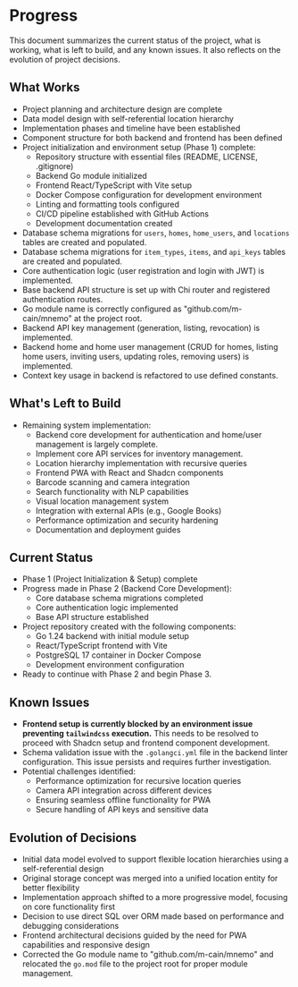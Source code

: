 # Progress

This document summarizes the current status of the project, what is working, what is left to build, and any known issues. It also reflects on the evolution of project decisions.

## What Works

- Project planning and architecture design are complete
- Data model design with self-referential location hierarchy
- Implementation phases and timeline have been established
- Component structure for both backend and frontend has been defined
- Project initialization and environment setup (Phase 1) complete:
  - Repository structure with essential files (README, LICENSE, .gitignore)
  - Backend Go module initialized
  - Frontend React/TypeScript with Vite setup
  - Docker Compose configuration for development environment
  - Linting and formatting tools configured
  - CI/CD pipeline established with GitHub Actions
  - Development documentation created
- Database schema migrations for `users`, `homes`, `home_users`, and `locations` tables are created and populated.
- Database schema migrations for `item_types`, `items`, and `api_keys` tables are created and populated.
- Core authentication logic (user registration and login with JWT) is implemented.
- Base backend API structure is set up with Chi router and registered authentication routes.
- Go module name is correctly configured as "github.com/m-cain/mnemo" at the project root.
- Backend API key management (generation, listing, revocation) is implemented.
- Backend home and home user management (CRUD for homes, listing home users, inviting users, updating roles, removing users) is implemented.
- Context key usage in backend is refactored to use defined constants.

## What's Left to Build

- Remaining system implementation:
  - Backend core development for authentication and home/user management is largely complete.
  - Implement core API services for inventory management.
  - Location hierarchy implementation with recursive queries
  - Frontend PWA with React and Shadcn components
  - Barcode scanning and camera integration
  - Search functionality with NLP capabilities
  - Visual location management system
  - Integration with external APIs (e.g., Google Books)
  - Performance optimization and security hardening
  - Documentation and deployment guides

## Current Status

- Phase 1 (Project Initialization & Setup) complete
- Progress made in Phase 2 (Backend Core Development):
  - Core database schema migrations completed
  - Core authentication logic implemented
  - Base API structure established
- Project repository created with the following components:
  - Go 1.24 backend with initial module setup
  - React/TypeScript frontend with Vite
  - PostgreSQL 17 container in Docker Compose
  - Development environment configuration
- Ready to continue with Phase 2 and begin Phase 3.

## Known Issues

- **Frontend setup is currently blocked by an environment issue preventing `tailwindcss` execution.** This needs to be resolved to proceed with Shadcn setup and frontend component development.
- Schema validation issue with the `.golangci.yml` file in the backend linter configuration. This issue persists and requires further investigation.
- Potential challenges identified:
  - Performance optimization for recursive location queries
  - Camera API integration across different devices
  - Ensuring seamless offline functionality for PWA
  - Secure handling of API keys and sensitive data

## Evolution of Decisions

- Initial data model evolved to support flexible location hierarchies using a self-referential design
- Original storage concept was merged into a unified location entity for better flexibility
- Implementation approach shifted to a more progressive model, focusing on core functionality first
- Decision to use direct SQL over ORM made based on performance and debugging considerations
- Frontend architectural decisions guided by the need for PWA capabilities and responsive design
- Corrected the Go module name to "github.com/m-cain/mnemo" and relocated the `go.mod` file to the project root for proper module management.
